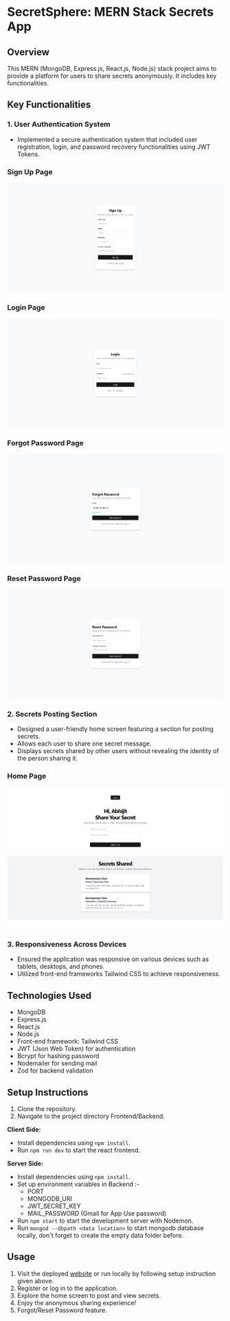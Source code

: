 # SecretSphere: MERN Stack Secrets App

## Overview

This MERN (MongoDB, Express.js, React.js, Node.js) stack project aims to provide a platform for users to share secrets anonymously. It includes key functionalities.

## Key Functionalities

### 1. User Authentication System

- Implemented a secure authentication system that included user registration, login, and password recovery functionalities using JWT Tokens.

### Sign Up Page

![Sign Up](./screens/signup.png)

### Login Page

![Login](./screens/login.png)

### Forgot Password Page

![Forgot Password](./screens/forgot-password.png)

### Reset Password Page

![Reset Password](./screens/reset-password.png)

### 2. Secrets Posting Section

- Designed a user-friendly home screen featuring a section for posting secrets.
- Allows each user to share one secret message.
- Displays secrets shared by other users without revealing the identity of the person sharing it.

### Home Page

![Home](./screens/home.png)

### 3. Responsiveness Across Devices

- Ensured the application was responsive on various devices such as tablets, desktops, and phones.
- Utilized front-end frameworks Tailwind CSS to achieve responsiveness.

## Technologies Used

- MongoDB
- Express.js
- React.js
- Node.js
- Front-end framework: Tailwind CSS
- JWT (Json Web Token) for authentication
- Bcrypt for hashing password
- Nodemailer for sending mail
- Zod for backend validation

## Setup Instructions

1. Clone the repository.
2. Navigate to the project directory Frontend/Backend.

**Client Side:**

- Install dependencies using `npm install`.
- Run `npm run dev` to start the react frontend.

**Server Side:**

- Install dependencies using `npm install`.
- Set up environment variables in Backend :-
  - PORT
  - MONGODB_URI
  - JWT_SECRET_KEY
  - MAIL_PASSWORD (Gmail for App Use password)
- Run `npm start` to start the development server with Nodemon.
- Run `mongod --dbpath <data location>` to start mongodb database locally, don't forget to create the empty data folder before.

## Usage

1. Visit the deployed [website](https://affworld-assignment-1.onrender.com/) or run locally by following setup instruction given above.
2. Register or log in to the application.
3. Explore the home screen to post and view secrets.
4. Enjoy the anonymous sharing experience!
5. Forgot/Reset Password feature.
